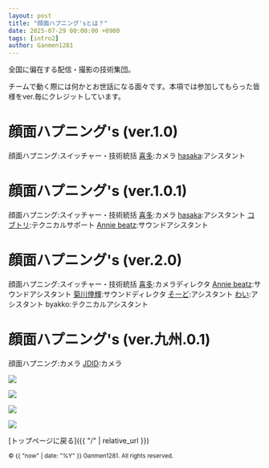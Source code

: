 ```yaml
---
layout: post
title: "顔面ハプニング'sとは？"
date: 2025-07-29 00:00:00 +0900
tags: [intro2]
author: Ganmen1281
---
```


全国に偏在する配信・撮影の技術集団。

チームで動く際には何かとお世話になる面々です。本項では参加してもらった皆様をver.毎にクレジットしています。

# 顔面ハプニング's (ver.1.0)
顔面ハプニング:スイッチャー・技術統括
[喜多]:カメラ
[hasaka]:アシスタント

# 顔面ハプニング's (ver.1.0.1)
顔面ハプニング:スイッチャー・技術統括
[喜多]:カメラ
[hasaka]:アシスタント
[コブトリ]:テクニカルサポート
[Annie beatz]:サウンドアシスタント

# 顔面ハプニング's (ver.2.0)
顔面ハプニング:スイッチャー・技術統括
[喜多]:カメラディレクタ
[Annie beatz]:サウンドアシスタント
[菊川倖輝]:サウンドディレクタ
[そーど]:アシスタント
[わい]:アシスタント
byakko:テクニカルアシスタント

# 顔面ハプニング's (ver.九州.0.1)
顔面ハプニング:カメラ
[JDID]:カメラ

![]({{site.baseurl}}/assets/img/ganmens.jpg)

![]({{site.baseurl}}/assets/img/ganmens2.jpg)

![]({{site.baseurl}}/assets/img/ganmens3.jpg)

![]({{site.baseurl}}/assets/img/ganmens4.jpg)

 [トップページに戻る]({{ "/" | relative_url }})

 [喜多]: https://m.youtube.com/@紀淡海峡/videos?fbclid=PAQ0xDSwL1INZleHRuA2FlbQIxMAABp0CFIxDmtYZrmKCvueG2LfZ16Swg1o8OjSXJNDp6zACmdAy6wmp2zaZohFoC_aem_eKzHv--5e-83c65KlqszIQ
 [hasaka]: https://x.com/fasaka_2
 [Annie beatz]: https://x.com/Annie_beatz
[コブトリ]: https://x.com/mellorine062
[菊川倖輝]: https://www.instagram.com/k5i2u2a2o?igsh=Y3Nqa3Z6cTNoamR0
[そーど]: https://x.com/sword_aiueo0917
[わい]: https://x.com/wauwauw_au
[JDID]: https://www.instagram.com/jdid_.66?igsh=eTExaG5yaG5yejIw

<p><small>&copy; {{ "now" | date: "%Y" }} Ganmen1281. All rights reserved.</small></p>